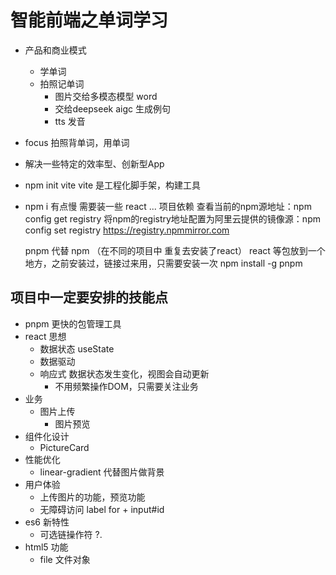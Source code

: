 # 智能前端之单词学习
- 产品和商业模式
    - 学单词 
    - 拍照记单词
        - 图片交给多模态模型 word
        - 交给deepseek aigc 生成例句
        - tts 发音 
- focus
    拍照背单词，用单词
- 解决一些特定的效率型、创新型App

- npm init vite
    vite 是工程化脚手架，构建工具
- npm i 有点慢
    需要装一些 react ... 项目依赖
    查看当前的npm源地址：npm config get registry
    将npm的registry地址配置为阿里云提供的镜像源：npm config set registry https://registry.npmmirror.com

    pnpm 代替 npm （在不同的项目中 重复去安装了react）
    react 等包放到一个地方，之前安装过，链接过来用，只需要安装一次
    npm install -g pnpm 

## 项目中一定要安排的技能点
- pnpm 更快的包管理工具
- react 思想
    - 数据状态 useState 
    - 数据驱动 
    - 响应式  数据状态发生变化，视图会自动更新
        - 不用频繁操作DOM，只需要关注业务
- 业务
    - 图片上传
        - 图片预览
- 组件化设计 
    - PictureCard
- 性能优化
    - linear-gradient 代替图片做背景
- 用户体验
    - 上传图片的功能，预览功能
    - 无障碍访问
        label for + input#id
- es6 新特性
    - 可选链操作符 ?.
- html5 功能
    - file 文件对象



